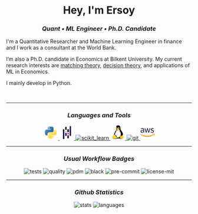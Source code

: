 <h1 align="center">Hey, I'm Ersoy</h1>
<h3 align="center"><i>Quant • ML Engineer • Ph.D. Candidate</i></h3>

I'm a Quantitative Researcher and Machine Learning Engineer in finance and I work as a consultant at the World Bank.

I’m also a Ph.D. candidate in Economics at Bilkent University. My current research interests are [matching theory](https://github.com/oedokumaci/gale-shapley), [decision theory](https://www.sciencedirect.com/science/article/abs/pii/S0022249618300245), and applications of ML in Economics.

I mainly develop in Python.

&nbsp;

<hr>

<h3 align="center"><i>Languages and Tools</i></h3>

<p align="center">
    <a href="https://www.python.org" target="_blank" rel="noreferrer">
        <img src="https://raw.githubusercontent.com/devicons/devicon/master/icons/python/python-original.svg" alt="python" width="40" height="40"/>
    </a>
    <a href="https://pandas.pydata.org/" target="_blank" rel="noreferrer">
        <img src="https://raw.githubusercontent.com/devicons/devicon/2ae2a900d2f041da66e950e4d48052658d850630/icons/pandas/pandas-original.svg" alt="pandas" width="40" height="40"/>
    </a>
    <a href="https://scikit-learn.org/" target="_blank" rel="noreferrer">
        <img src="https://upload.wikimedia.org/wikipedia/commons/0/05/Scikit_learn_logo_small.svg" alt="scikit_learn" width="40" height="40"/>
    </a>
    <a href="https://www.linux.org/" target="_blank" rel="noreferrer">
        <img src="https://raw.githubusercontent.com/devicons/devicon/master/icons/linux/linux-original.svg" alt="linux" width="40" height="40"/>
    </a>
    <a href="https://git-scm.com/" target="_blank" rel="noreferrer">
        <img src="https://www.vectorlogo.zone/logos/git-scm/git-scm-icon.svg" alt="git" width="40" height="40"/>
    </a>
    <a href="https://aws.amazon.com" target="_blank" rel="noreferrer">
        <img src="https://raw.githubusercontent.com/devicons/devicon/master/icons/amazonwebservices/amazonwebservices-original-wordmark.svg" alt="aws" width="40" height="40"/>
    </a>
</p>

<hr>

<h3 align="center"><i>Usual Workflow Badges</i></h3>

<p align="center">
    <a>
        <img src="https://github.com/oedokumaci/template-python/actions/workflows/tests.yml/badge.svg" alt="tests"/>
    </a>
    <a>
        <img src="https://github.com/oedokumaci/template-python/actions/workflows/quality.yml/badge.svg" alt="quality"/>
    </a>
    <a>
        <img src="https://img.shields.io/badge/pdm-managed-blueviolet" alt="pdm"/>
    </a>
    <a>
        <img src="https://img.shields.io/badge/code%20style-black-000000.svg" alt="black"/>
    </a>
    <a>
        <img src="https://img.shields.io/badge/pre--commit-enabled-brightgreen?logo=pre-commit&logoColor=white" alt="pre-commit"/>
    </a>
    <a>
        <img src="https://img.shields.io/badge/License-MIT-yellow.svg" alt="license-mit"/>
    </a>
</p>

<hr>

<h3 align="center"><i>Github Statistics</i></h3>

<p align="center">
  <img src="https://github-readme-stats.vercel.app/api?username=oedokumaci&show_icons=true&locale=en" alt="stats" style="display:inline-block;" height=150/>
  <img src="https://github-readme-stats.vercel.app/api/top-langs?username=oedokumaci&show_icons=true&locale=en&layout=compact" alt="languages" style="display:inline-block;" height=150/>
</p> 
